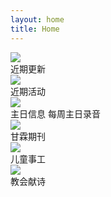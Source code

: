 ```yaml
---
layout: home
title: Home
---
```


<div class="row">
  <div class="col-xs-12 col-sm-6 col-md-4">
    <div class="section-cell" onclick="top.location.href='/category/update/'"> 
      <img src="http://media.wcec-home.org/image/UDFellowship_1.jpg" class="section"/> <br/>
      <span class="label label-success">近期更新</span>
    </div>
  </div>
  <div class="col-xs-12 col-sm-6 col-md-4">
    <div class="section-cell" onclick="top.location.href='/category/event/'"> 
      <img src="http://media.wcec-home.org/image/bookclub_1.jpg" class="section"/> <br/>
      <span class="label label-primary">近期活动 </span>
    </div>
  </div>
  <div class="col-xs-12 col-sm-6 col-md-4">
    <div class="section-cell" onclick="top.location.href='/category/message/'"> 
      <img src="http://media.wcec-home.org/image/message_1.jpg" class="section"/> <br/>
      <span class="label label-default">主日信息 </span> 每周主日录音
    </div>
  </div>
  <div class="col-xs-12 col-sm-6 col-md-4">
    <div class="section-cell" onclick="top.location.href='/category/ganlin/'"> 
      <img src="http://media.wcec-home.org/image/ganlin_1.png" class="section"/> <br/> 
      <span class="label label-info">甘霖期刊</span>
    </div>
  </div>
  <div class="col-xs-12 col-sm-6 col-md-4">
    <div class="section-cell" onclick="top.location.href='/category/children/'"> 
     <img src="http://media.wcec-home.org/image/children_1.jpg" class="section"/> <br/> 
      <span class="label label-warning">儿童事工 </span>
    </div>
  </div>
  <div class="col-xs-12 col-sm-6 col-md-4">
    <div class="section-cell" onclick="top.location.href='/category/music/'"> 
    <img src="http://media.wcec-home.org/image/piano_1.jpg" class="section"/> <br/> 
      <span class="label label-danger">教会献诗 </span>
    </div>
  </div>
</div>
<span class="clear"/>

